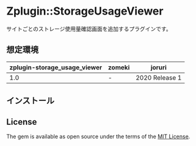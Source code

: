 # Zplugin::StorageUsageViewer

サイトごとのストレージ使用量確認画面を追加するプラグインです。

## 想定環境

| zplugin-storage_usage_viewer | zomeki | joruri |
| ---- | ---- | ---- |
| 1.0 | - | 2020 Release 1 |

## インストール


## License

The gem is available as open source under the terms of the [MIT License](http://opensource.org/licenses/MIT).
